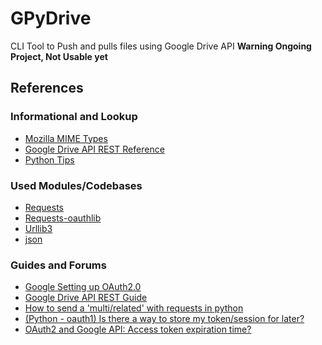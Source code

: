 # GPyDrive
CLI Tool to Push and pulls files using Google Drive API
**Warning Ongoing Project, Not Usable yet**


## References
### Informational and Lookup
* [Mozilla MIME Types](https://developer.mozilla.org/en-US/docs/Web/HTTP/Basics_of_HTTP/MIME_types)
* [Google Drive API REST Reference](https://developers.google.com/drive/v3/reference/)
* [Python Tips](http://book.pythontips.com/en/latest/index.html)
### Used Modules/Codebases
* [Requests](https://github.com/requests/requests)
* [Requests-oauthlib](https://github.com/requests/requests-oauthlib)
* [Urllib3](https://github.com/shazow/urllib3)
* [json](https://docs.python.org/3/library/json.html#json-to-py-table)
### Guides and Forums
* [Google Setting up OAuth2.0](https://developers.google.com/identity/protocols/OpenIDConnect#sendauthrequest)
* [Google Drive API REST Guide](https://developers.google.com/drive/v3/web/multipart-upload)
* [How to send a 'multi/related' with requests in python](https://stackoverflow.com/questions/15746558/how-to-send-a-multipart-related-with-requests-in-python)
* [(Python - oauth1) Is there a way to store my token/session for later?](https://www.reddit.com/r/redditdev/comments/6l9lpx/python_oauth1_is_there_a_way_to_store_my/)
* [OAuth2 and Google API: Access token expiration time?](https://stackoverflow.com/questions/13851157/oauth2-and-google-api-access-token-expiration-time)

